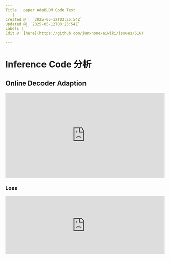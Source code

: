 ```yaml
---
Title | paper AdaBLDM Code Test
-- | --
Created @ | `2025-05-12T03:25:54Z`
Updated @| `2025-05-12T03:25:54Z`
Labels | ``
Edit @| [here](https://github.com/junxnone/aiwiki/issues/516)

---
```

# Inference Code 分析

## Online Decoder Adaption


<iframe frameborder="0" scrolling="no" style="width:100%; height:268px;" allow="clipboard-write" src="https://junxnone.github.io/emgithub/iframe.html?target=https%3A%2F%2Fgithub.com%2Fjunxnone%2FAdaBLDM%2Fblob%2F44a71f07dc62d4477cc6255a96e5defe2c430b3c%2Ftest.py%23L310-L318++&style=default&type=code&showBorder=on&showLineNumbers=on&showFileMeta=on&showFullPath=on&showCopy=on"></iframe>


### Loss

<iframe frameborder="0" scrolling="no" style="width:100%; height:184px;" allow="clipboard-write" src="https://junxnone.github.io/emgithub/iframe.html?target=https%3A%2F%2Fgithub.com%2Fjunxnone%2FAdaBLDM%2Fblob%2F44a71f07dc62d4477cc6255a96e5defe2c430b3c%2Ftest.py%23L303-L307&style=default&type=code&showBorder=on&showLineNumbers=on&showFileMeta=on&showFullPath=on&showCopy=on"></iframe>
